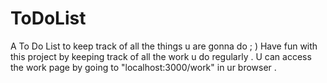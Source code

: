 # ToDoList
A To Do List to keep track of all the things u are gonna do  ; ) 
Have fun with this project by keeping track of all the work u do regularly .
U can access the work page by going to "localhost:3000/work" in ur browser .
